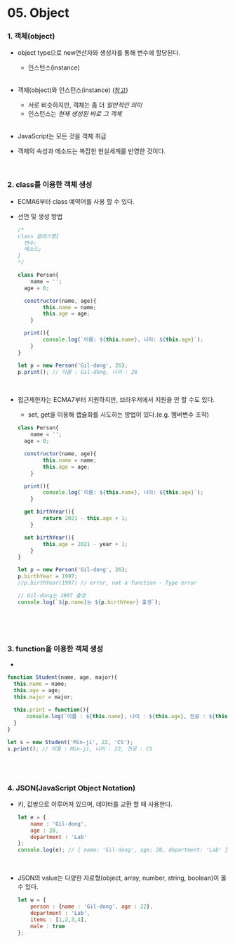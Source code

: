# 05. Object

### 1.  객체(object)

- object type으로 new연산자와 생성자를 통해 변수에 할당된다.

  - 인스턴스(instance)

  <br>

- 객체(object)와 인스턴스(instance) ([참고](https://webclub.tistory.com/37))

  - 서로 비슷하지만, 객체는 좀 더 *일반적인 의미*
  -  인스턴스는 *현재 생성된 바로 그 객체*

  <br>

- JavaScript는 모든 것을 객체 취급

- 객체의 속성과 메소드는 복잡한 현실세계를 반영한 것이다.

<br>

### 2. class를 이용한 객체 생성

- ECMA6부터 class 예약어를 사용 할 수 있다.

- 선언 및 생성 방법

  ```js
  /*
  class 클래스명{
  	변수;
  	메소드;
  }
  */
  
  class Person{
      name = '';
  	age = 0;
  
  	constructor(name, age){
          this.name = name;
          this.age = age;
      }
  
  	print(){
          console.log(`이름: ${this.name}, 나이: ${this.age}`);
      }
  }
  
  let p = new Person('Gil-dong', 26);
  p.print(); // 이름 : Gil-dong, 나이 : 26
  ```

  <br>

- 접근제한자는 ECMA7부터 지원하지만, 브라우저에서 지원을 안 할 수도 있다.

  - set, get을 이용해 캡슐화를 시도하는 방법이 있다.(e.g. 멤버변수 조작) 

  ```javascript
  class Person{
      name = '';
  	age = 0;
  
  	constructor(name, age){
          this.name = name;
          this.age = age;
      }
  
  	print(){
          console.log(`이름: ${this.name}, 나이: ${this.age}`);
      }
  
  	get birthYear(){
          return 2021 - this.age + 1;
      }
  
  	set birthYear(){
          this.age = 2021 - year + 1;
      }
  }
  
  let p = new Person('Gil-dong', 26);
  p.birthYear = 1997;
  //p.birthYear(1997) // error, not a function - Type error
  
  // Gil-dong는 1997 출생
  console.log(`${p.name}는 ${p.birthYear} 출생`);
  ```

  <br>

<br>

### 3. function을 이용한  객체 생성

- 

  ```javascript
  function Student(name, age, major){
  	this.name = name;
  	this.age = age;
  	this.major = major;
  	
  	this.print = function(){
  		console.log(`이름 : ${this.name}, 나이 : ${this.age}, 전공 : ${this.major}`);
  	}
  }
  
  let s = new Student('Min-ji', 22, 'CS');
  s.print(); // 이름 : Min-ji, 나이 : 22, 전공 : CS
  ```

  <br>

<br>

### 4. JSON(JavaScript Object Notation)

- 키, 값쌍으로 이루어져 있으며, 데이터를 교환 할 때 사용한다.

  ```javascript
  let e = {
      name : 'Gil-dong',
      age : 28,
      department : 'Lab'
  };
  console.log(e); // { name: 'Gil-dong', age: 28, department: 'Lab' }
  ```

  <br>

- JSON의 value는 다양한 자료형(object, array, number, string, boolean)이 올 수 있다.

  ```javascript
  let w = {
      person : {name : 'Gil-dong', age : 22},
      department : 'Lab',
      items : [1,2,3,4],
      male : true
  };
  ```

  










